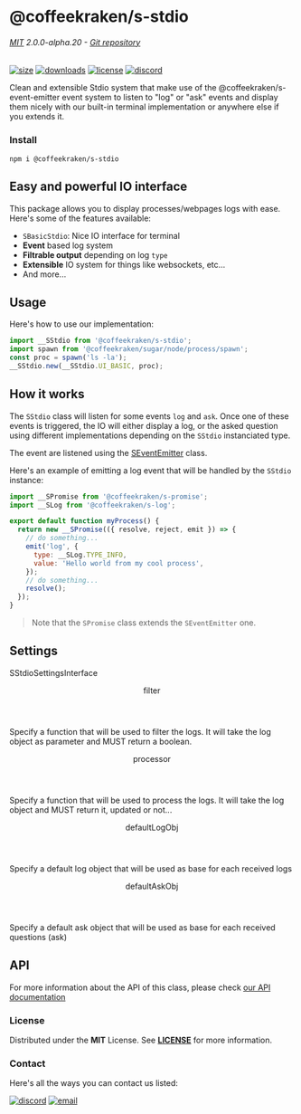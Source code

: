 <!-- This file has been generated using
     the "@coffeekraken/s-markdown-builder" package.
     !!! Do not edit it directly... -->


<!-- header -->
# @coffeekraken/s-stdio

###### [MIT](./license) 2.0.0-alpha.20 - [Git repository]()

<!-- shields -->
[![size](https://shields.io/bundlephobia/min/@coffeekraken/s-stdio?style=for-the-badge)](https://www.npmjs.com/package/@coffeekraken/s-stdio)
[![downloads](https://shields.io/npm/dm/@coffeekraken/s-stdio?style=for-the-badge)](https://www.npmjs.com/package/@coffeekraken/s-stdio)
[![license](https://shields.io/npm/l/@coffeekraken/s-stdio?style=for-the-badge)](./LICENSE)
[![discord](https://img.shields.io/discord/940362961682333767?color=5100FF&amp;label=Join%20us%20on%20Discord&amp;style=for-the-badge)](https://discord.gg/HzycksDJ)

<!-- description -->
Clean and extensible Stdio system that make use of the @coffeekraken/s-event-emitter event system to listen to &quot;log&quot; or &quot;ask&quot; events and display them nicely with our built-in terminal implementation or anywhere else if you extends it.

<!-- install -->
### Install

```shell
npm i @coffeekraken/s-stdio

```

<!-- body -->

<!--
/**
* @name            README
* @namespace       doc
* @type            Markdown
* @platform        md
* @status          stable
* @menu            Documentation           /doc/readme
*
* @since           2.0.0
* @author    Olivier Bossel <olivier.bossel@gmail.com> (https://coffeekraken.io)
*/
-->

## Easy and powerful IO interface

This package allows you to display processes/webpages logs with ease.
Here's some of the features available:

-   `SBasicStdio`: Nice IO interface for terminal
-   **Event** based log system
-   **Filtrable output** depending on log `type`
-   **Extensible** IO system for things like websockets, etc...
-   And more...

## Usage

Here's how to use our implementation:

```js
import __SStdio from '@coffeekraken/s-stdio';
import spawn from '@coffeekraken/sugar/node/process/spawn';
const proc = spawn('ls -la');
__SStdio.new(__SStdio.UI_BASIC, proc);

```

## How it works

The `SStdio` class will listen for some events `log` and `ask`. Once one of these events is triggered, the IO will either display a log, or the asked question using different implementations depending on the `SStdio` instanciated type.

The event are listened using the [SEventEmitter](/@coffeekraken/s-event-emitter/doc/readme) class.

Here's an example of emitting a log event that will be handled by the `SStdio` instance:

```js
import __SPromise from '@coffeekraken/s-promise';
import __SLog from '@coffeekraken/s-log';

export default function myProcess() {
  return new __SPromise(({ resolve, reject, emit }) => {
    // do something...
    emit('log', {
      type: __SLog.TYPE_INFO,
      value: 'Hello world from my cool process',
    });
    // do something...
    resolve();
  });
}

```

> Note that the `SPromise` class extends the `SEventEmitter` one.

## Settings

<span class="s-typo s-typo--code">
SStdioSettingsInterface
</span>

<dl>
<dt class="s-font s-font--40 s-mbe s-mbe--30">
<header class="s-flex s-bg s-bg--main-surface s-radius">
<div class="s-flex-item s-flex-item--grow s-tc s-tc--accent s-p s-p--30 s-typo s-typo--strong">
filter             </div>
<div class="s-typo s-typo--bold s-p s-p--30 s-tc s-tc--info"></div>
</header>
<p class="s-typo s-typo--p s-p s-p--30">Specify a function that will be used to filter the logs. It will take the log object as parameter and MUST return a boolean.</p>
</dt>
<dt class="s-font s-font--40 s-mbe s-mbe--30">
<header class="s-flex s-bg s-bg--main-surface s-radius">
<div class="s-flex-item s-flex-item--grow s-tc s-tc--accent s-p s-p--30 s-typo s-typo--strong">
processor             </div>
<div class="s-typo s-typo--bold s-p s-p--30 s-tc s-tc--info"></div>
</header>
<p class="s-typo s-typo--p s-p s-p--30">Specify a function that will be used to process the logs. It will take the log object and MUST return it, updated or not...</p>
</dt>
<dt class="s-font s-font--40 s-mbe s-mbe--30">
<header class="s-flex s-bg s-bg--main-surface s-radius">
<div class="s-flex-item s-flex-item--grow s-tc s-tc--accent s-p s-p--30 s-typo s-typo--strong">
defaultLogObj             </div>
<div class="s-typo s-typo--bold s-p s-p--30 s-tc s-tc--info"></div>
</header>
<p class="s-typo s-typo--p s-p s-p--30">Specify a default log object that will be used as base for each received logs</p>
</dt>
<dt class="s-font s-font--40 s-mbe s-mbe--30">
<header class="s-flex s-bg s-bg--main-surface s-radius">
<div class="s-flex-item s-flex-item--grow s-tc s-tc--accent s-p s-p--30 s-typo s-typo--strong">
defaultAskObj             </div>
<div class="s-typo s-typo--bold s-p s-p--30 s-tc s-tc--info"></div>
</header>
<p class="s-typo s-typo--p s-p s-p--30">Specify a default ask object that will be used as base for each received questions (ask)</p>
</dt>
</dl>

## API

For more information about the API of this class, please check [our API documentation](/api/@coffeekraken.s-stdio.shared.SStdio)


<!-- license -->
### License

Distributed under the **MIT** License. See **[LICENSE](./license)** for more information.

<!-- contact -->
### Contact

Here's all the ways you can contact us listed:

[![discord](https://img.shields.io/badge/Join%20us%20on%20discord-Join-blueviolet?style=[config.shieldsio.style]&amp;logo=discord)](https://discord.gg/HzycksDJ)
[![email](https://img.shields.io/badge/Email%20us-Go-green?style=[config.shieldsio.style]&amp;logo=Mail.Ru)](mailto:olivier.bossel@gmail.com)
